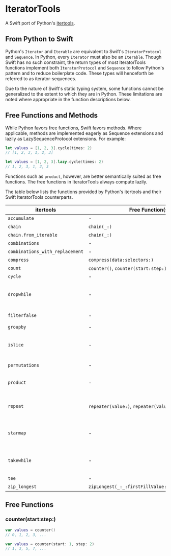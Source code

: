 # IteratorTools
A Swift port of Python's [itertools](https://docs.python.org/3/library/itertools.html).

## From Python to Swift
Python's `Iterator` and `Iterable` are equivalent to Swift's `IteratorProtocol` and `Sequence`. In Python, every `Iterator` must also be an `Iterable`. Though Swift has no such constraint, the return types of most IteratorTools functions implement both `IteratorProtocol` and `Sequence` to follow Python's pattern and to reduce boilerplate code. These types will henceforth be referred to as iterator-sequences.

Due to the nature of Swift's static typing system, some functions cannot be generalized to the extent to which they are in Python. These limitations are noted where appropriate in the function descriptions below.

## Free Functions and Methods

While Python favors free functions, Swift favors methods. Where applicable, methods are implemented eagerly as Sequence extensions and lazily as LazySequenceProtocol extensions. For example:

```swift
let values = [1, 2, 3].cycle(times: 2)
// [1, 2, 3, 1, 2, 3]

let values = [1, 2, 3].lazy.cycle(times: 2)
// 1, 2, 3, 1, 2, 3
```
Functions such as `product`, however, are better semantically suited as free functions. The free functions in IteratorTools always compute lazily.

The table below lists the functions provided by Python's itertools and their Swift IteratorTools counterparts.

| itertools                       | Free Function(s)                                  | Method(s)                                                   | Notes                              | 
|---------------------------------|---------------------------------------------------|-------------------------------------------------------------|------------------------------------| 
| `accumulate`                    | -                                                 | `accumulate(_:)`                                            |                                    | 
| `chain`                         | `chain(_:)`                                       | -                                                           |                                    | 
| `chain.from_iterable`           | `chain(_:)`                                       | -                                                           |                                    | 
| `combinations`                  | -                                                 | `combinations(length:)`                                     |                                    | 
| `combinations_with_replacement` | -                                                 | `combinationsWithReplacement(length:)`                      |                                    | 
| `compress`                      | `compress(data:selectors:)`                       | -                                                           |                                    | 
| `count`                         | `counter()`, `counter(start:step:)`               | -                                                           |                                    | 
| `cycle`                         | -                                                 | `cycle()`, `cycle(times:)`                                  |                                    | 
| `dropwhile`                     | -                                                 | `drop(while:)`                                              | Provided by Swift standard library | 
| `filterfalse`                   | -                                                 | `reject(predicate:)`                                        | Renamed for clarity                | 
| `groupby`                       | -                                                 | `grouped(by:)`                                              |                                    | 
| `islice`                        | -                                                 | `stride(from:to:by:)`                                       | Provided by Swift standard library | 
| `permutations`                  | -                                                 | `permutations()`, `permutations(length:)`                   |                                    | 
| `product`                       | -                                                 | `product(_:)`, `product(_:repeated:_`, `mixedProduct(_:_:)` | See distinctions below             | 
| `repeat`                        | `repeater(value:)`, `repeater(value:times:)`      | -                                                           | `repeat` keyword taken in Swift    | 
| `starmap`                       | -                                                 | -                                                           | No appropriate Swift equivalent    | 
| `takewhile`                     | -                                                 | `prefix(while:)`                                            | Provided by Swift standard library | 
| `tee`                           | -                                                 | `tee(_:)`                                                   |                                    | 
| `zip_longest`                   | `zipLongest(_:_:firstFillValue:secondFillValue:)` | -  

## Free Functions
### counter(start:step:)


```swift
var values = counter()
// 0, 1, 2, 3, ...

var values = counter(start: 1, step: 2)
// 1, 3, 5, 7, ...
```
